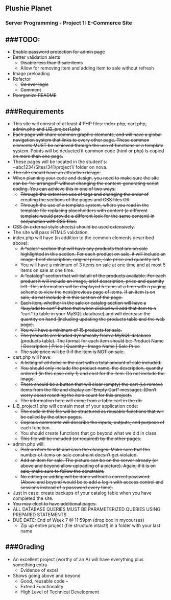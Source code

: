 ## Plushie Planet
### Server Programming - Project 1: E-Commerce Site

###TODO:
---
+ ~~Enable password protection for admin page~~
+ Better validation alerts
  * ~~Disable less than 3 sale items~~
  * Allow for removing item and adding item to sale without refresh
+ Image preloading
+ Refactor
  * ~~Go over logic~~
  * ~~Comment~~
+ ~~Reorganize README~~

###Requirements
---
+ ~~This site will consist of at least 4 PHP files: index.php, cart.php, admin.php and LIB_project1.php~~
+ ~~Each page will share common graphic elements, and will have a global navigation system that links to every other page. These common elements MUST be achieved through the use of functions or a template system. Points will be deducted if common code (html or php) is copied on more than one page.~~
+ These pages will be located in the student's: ~abc1234/Sites/341/project1/ folder on nova.
+ ~~The site should have an attractive design.~~
+ ~~When planning your code and design, you need to make sure the site can be “re-arranged” without changing the content-generating script coding. You can achieve this in one of two ways:~~
  * ~~Through the extensive use of
tags and changing the order of creating the sections of the pages and CSS files OR~~
  * ~~Through the use of a template system, where you read in the template file replacing placeholders with content (a different template would provide a different look for the same content) in conjunction with CSS files.~~
+ ~~CSS (in external style sheets) should be used extensively.~~
+ The site will pass HTML5 validation.
+ index.php will have (in addition to the common elements described above):
  * ~~A “sales” section that will have any products that are on sale highlighted in this section. For each product on sale, it will include an image, brief description, original price, sale price and quantity left.~~
  * You will have a minimum of 3 items on sale at one time and at most 5 items on sale at one time.
  * ~~A “catalog” section that will list all of the products available. For each product it will include an image, brief description, price and quantity left. This information will be displayed 5 items at a time with a paging scheme to view the next/previous page of items. If an item is on sale, do not include it in this section of the page.~~
  * ~~Each item, whether in the sale or catalog section will have a “buy/add to cart” button that when clicked will add that item to a “cart” (a table in your MySQL database) and will decrease the quantity on hand (including updating the products table and the web page).~~
  * ~~You will have a minimum of 15 products for sale.~~
  * ~~The products are loaded dynamically from a MySQL database (products table). The format for each item should be: Product Name | Description | Price | Quantity | Image Name | Sale Price~~
  * ~~The sale price will be 0 if the item is NOT on sale.~~
+ cart.php will have:
  * ~~A listing of all items in the cart with a total amount of sale included.~~
  * ~~You should only include the product name, the description, quantity ordered (in this case only 1) and cost for the item. Do not include the image.~~
  * ~~There should be a button that will clear (empty) the cart (i.e remove items from the file and display an “Empty Cart” message). (Don’t worry about resetting the item count for this project).~~
  * ~~The information here will come from a table cart in the db.~~
+ LIB_project1.php will contain most of your application code:
  * ~~The code in this file will be structured as reusable functions that will be called by the other pages.~~
  * ~~Copious comments will describe the inputs, outputs, and purpose of each function.~~
  * You should create functions that go beyond what we did in class.
  * ~~This file will be included (or required) by the other pages.~~
+ admin.php will:
  * ~~Pick an item to edit and save the changes. Make sure that the number of items on sale constraint doesn’t get violated.~~
  * ~~Add an item for sale. The picture can be on the server already (or above and beyond allow uploading of a picture). Again, if it is on sale, make sure to follow the constraint.~~
  * ~~No editing or adding will be done without a correct password. (Above and beyond would be to add a login with access control and sessions instead of a password every time).~~
+ Just in case: create backups of your catalog table when you have completed the site.
+ ~~You may elect to have additional pages.~~
+ ALL DATABASE QUERIES MUST BE PARAMETERIZED QUERIES USING PREPARED STATEMENTS.
+ DUE DATE: End of Week 7 @ 11:59pm (drop box in mycourses)
  * Zip up entire project (file structure intact!) in a folder with your last name

###Grading
---
+ An excellent project (worthy of an A) will have everything plus something extra 
  * Evidence of excel
+ Shows going above and beyond
  * Good, reusable code –
  * Extend Functionality
  * High Level of Technical Development
